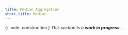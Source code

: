 ```yaml
---
title: Median Aggregation
short_title: Median
---
```


{: .note .construction }
_This section is a **work in progress**..._

<div style="min-height: 400px"></div>
